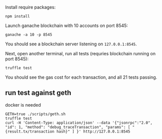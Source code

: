 Install require packages: 
```
npm install
```

Launch ganache blockchain with 10 accounts on port 8545:
```
ganache -a 10 -p 8545
```
You should see a blockchain server listening on ``127.0.0.1:8545``.

Next, open another terminal, run all tests (requries blockchain running on port 8545):
```
truffle test
```
You should see the gas cost for each transaction, and all 21 tests passing.


<!-- curl -H 'Content-Type: application/json' --data '{"jsonrpc":"2.0", "id": 1, "method": "debug_traceTransaction", "params": [ "0xc602b44685ac627d3df76a7f68e8b0157d65d0f898b68a89b2c91e24c4e3bb60" ] }' http://127.0.0.1:8545 -->


## run test against geth
docker is needed
```
GETH=true ./scripts/geth.sh 
truffle test
curl -H 'Content-Type: application/json' --data '{"jsonrpc":"2.0", "id": 1, "method": "debug_traceTransaction", "params": [ "{result.tx/transaction hash}" ] }' http://127.0.0.1:8545


```
